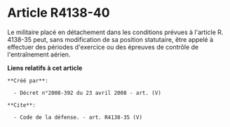# Article R4138-40

Le militaire placé en détachement dans les conditions prévues à l'article R. 4138-35 peut, sans modification de sa position
statutaire, être appelé à effectuer des périodes d'exercice ou des épreuves de contrôle de l'entraînement aérien.

**Liens relatifs à cet article**

	**Créé par**:

	  - Décret n°2008-392 du 23 avril 2008 - art. (V)

	**Cite**:

	  - Code de la défense. - art. R4138-35 (V)
